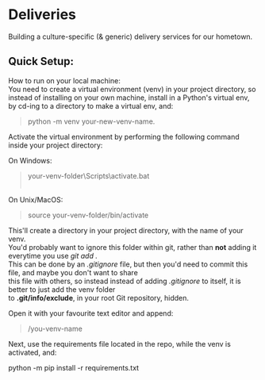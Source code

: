 # Deliveries
Building a culture-specific (& generic) delivery services for our hometown.

<h2>Quick Setup:</h2>

How to run on your local machine:<br>
You need to create a virtual environment (venv) in your project directory, so instead of installing on your own machine, install in a Python's virtual env, by
cd-ing to a directory to make a virtual env, and:<br>

> python -m venv your-new-venv-name.

Activate the virtual environment by performing the following command inside your project directory:<br>

On Windows:<br>
> your-venv-folder\Scripts\activate.bat <br><br>

On Unix/MacOS: <br>
> source your-venv-folder/bin/activate 

This'll create a directory in your project directory, with the name of your venv.<br>
You'd probably want to ignore this folder within git, rather than <b>not</b> adding it everytime you use <i>git add .</i><br>
This can be done by an <i>.gitignore</i> file, but then you'd need to commit this file, and maybe you don't want to share<br>
this file with others, so instead instead of adding <i>.gitignore</i> to itself, it is better to just add the venv folder<br>
to <b>.git/info/exclude</b>, in your root Git repository, hidden.

Open it with your favourite text editor and append:
> /you-venv-name


Next, use the requirements file located in the repo, while the venv is activated, and:

python -m pip install -r requirements.txt
